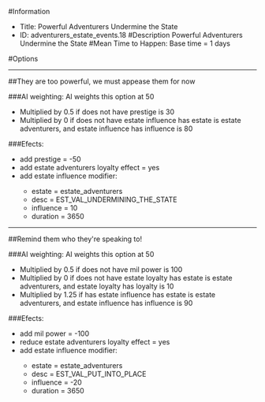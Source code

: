 #Information
 - Title: Powerful Adventurers Undermine the State
 - ID: adventurers_estate_events.18
#Description
Powerful Adventurers Undermine the State
#Mean Time to Happen:
Base time = 1 days

#Options

___
##They are too powerful, we must appease them for now

###AI weighting:
AI weights this option at 50
 - Multiplied by 0.5 if does not have prestige is 30
 - Multiplied by 0 if does not have estate influence has estate is estate adventurers, and estate influence has influence is 80


###Efects:<ul><li>add prestige = -50</li><li>add estate adventurers loyalty effect = yes</li><li>add estate influence modifier:</li><ul><li>estate = estate_adventurers</li><li>desc = EST_VAL_UNDERMINING_THE_STATE</li><li>influence = 10</li><li>duration = 3650</li></ul></ul>

___
##Remind them who they're speaking to!

###AI weighting:
AI weights this option at 50
 - Multiplied by 0.5 if does not have mil power is 100
 - Multiplied by 0 if does not have estate loyalty has estate is estate adventurers, and estate loyalty has loyalty is 10
 - Multiplied by 1.25 if has estate influence has estate is estate adventurers, and estate influence has influence is 90


###Efects:<ul><li>add mil power = -100</li><li>reduce estate adventurers loyalty effect = yes</li><li>add estate influence modifier:</li><ul><li>estate = estate_adventurers</li><li>desc = EST_VAL_PUT_INTO_PLACE</li><li>influence = -20</li><li>duration = 3650</li></ul></ul>
